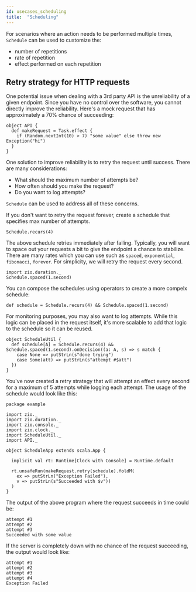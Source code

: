```yaml
---
id: usecases_scheduling
title:  "Scheduling"
---
```

For scenarios where an action needs to be performed multiple times, `Schedule` can be used to customize the:
* number of repetitions
* rate of repetition
* effect performed on each repetition

## Retry strategy for HTTP requests
One potential issue when dealing with a 3rd party API is the unreliability of a given endpoint. Since you have no control over the software, you cannot directly improve the reliability. Here's a mock request that has approximately a 70% chance of succeeding:
```
object API {
  def makeRequest = Task.effect {
    if (Random.nextInt(10) > 7) "some value" else throw new Exception("hi")
  }
}
```
One solution to improve reliability is to retry the request until success. There are many considerations:
* What should the maximum number of attempts be?
* How often should you make the request?
* Do you want to log attempts?

`Schedule` can be used to address all of these concerns.

If you don't want to retry the request forever, create a schedule that specifies max number of attempts.
```
Schedule.recurs(4)
```
The above schedule retries immediately after failing.
Typically, you will want to space out your requests a bit to give the endpoint a chance to stabilize.
There are many rates which you can use such as `spaced`, `exponential`, `fibonacci`, `forever`. For simplicity, we will retry the request every second.
```
import zio.duration._
Schedule.spaced(1.second)
```
You can compose the schedules using operators to create a more compelx schedule:
```
def schedule = Schedule.recurs(4) && Schedule.spaced(1.second)
```

For monitoring purposes, you may also want to log attempts. While this logic can be placed in the request itself, it's more scalable to add that logic to the schedule so it can be reused.
```
object ScheduleUtil {
  def schedule[A] = Schedule.recurs(4) && Schedule.spaced(1.second).onDecision((a: A, s) => s match {
    case None => putStrLn(s"done trying")
    case Some(att) => putStrLn(s"attempt #$att")
  })
}
```
You've now created a retry strategy that will attempt an effect every second for a maximum of 5 attempts while logging each attempt. The usage of the schedule would look like this:
```
package example

import zio._
import zio.duration._
import zio.console._
import zio.clock._
import ScheduleUtil._
import API._

object ScheduleApp extends scala.App {

  implicit val rt: Runtime[Clock with Console] = Runtime.default

  rt.unsafeRun(makeRequest.retry(schedule).foldM(
    ex => putStrLn("Exception Failed"),
    v => putStrLn(s"Succeeded with $v"))
  )
}
```

The output of the above program where the request succeeds in time could be:
```
attempt #1
attempt #2
attempt #3
Succeeded with some value
```
If the server is completely down with no chance of the request succeeding, the output would look like:
```
attempt #1
attempt #2
attempt #3
attempt #4
Exception Failed
```
